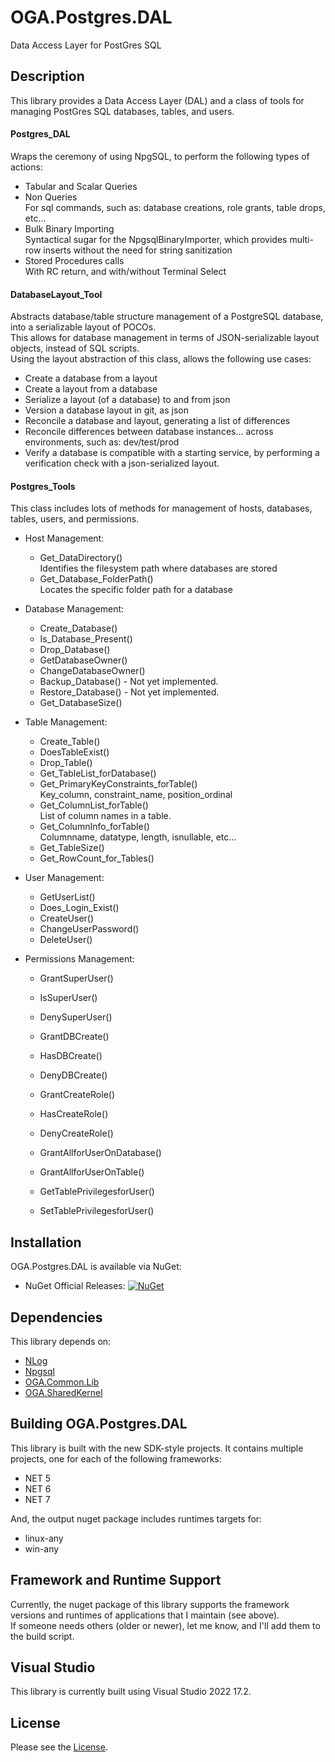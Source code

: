 # OGA.Postgres.DAL
Data Access Layer for PostGres SQL

## Description
This library provides a Data Access Layer (DAL) and a class of tools for managing PostGres SQL databases, tables, and users.

#### Postgres_DAL
Wraps the ceremony of using NpgSQL, to perform the following types of actions:
- Tabular and Scalar Queries
- Non Queries\
   For sql commands, such as: database creations, role grants, table drops, etc...
- Bulk Binary Importing\
   Syntactical sugar for the NpgsqlBinaryImporter, which provides multi-row inserts without the need for string sanitization
- Stored Procedures calls\
   With RC return, and with/without Terminal Select

#### DatabaseLayout_Tool
Abstracts database/table structure management of a PostgreSQL database, into a serializable layout of POCOs.\
This allows for database management in terms of JSON-serializable layout objects, instead of SQL scripts.\
Using the layout abstraction of this class, allows the following use cases:
- Create a database from a layout
- Create a layout from a database
- Serialize a layout (of a database) to and from json
- Version a database layout in git, as json
- Reconcile a database and layout, generating a list of differences
- Reconcile differences between database instances... across environments, such as: dev/test/prod
- Verify a database is compatible with a starting service, by performing a verification check with a json-serialized layout.

#### Postgres_Tools
This class includes lots of methods for management of hosts, databases, tables, users, and permissions.
- Host Management:
   - Get_DataDirectory()\
     Identifies the filesystem path where databases are stored
   - Get_Database_FolderPath()\
     Locates the specific folder path for a database

- Database Management:
    - Create_Database()
    - Is_Database_Present()
    - Drop_Database()
    - GetDatabaseOwner()
    - ChangeDatabaseOwner()
    - Backup_Database() - Not yet implemented.
    - Restore_Database() - Not yet implemented.
    - Get_DatabaseSize()

- Table Management:
    - Create_Table()
    - DoesTableExist()
    - Drop_Table()
    - Get_TableList_forDatabase()
    - Get_PrimaryKeyConstraints_forTable()\
      Key_column, constraint_name, position_ordinal
    - Get_ColumnList_forTable()\
      List of column names in a table.
    - Get_ColumnInfo_forTable()\
      Columnname, datatype, length, isnullable, etc...
    - Get_TableSize()
    - Get_RowCount_for_Tables()

- User Management:
    - GetUserList()
    - Does_Login_Exist()
    - CreateUser()
    - ChangeUserPassword()
    - DeleteUser()

- Permissions Management:
    - GrantSuperUser()
    - IsSuperUser()
    - DenySuperUser()

    - GrantDBCreate()
    - HasDBCreate()
    - DenyDBCreate()

    - GrantCreateRole()
    - HasCreateRole()
    - DenyCreateRole()

    - GrantAllforUserOnDatabase()
    - GrantAllforUserOnTable()
    - GetTablePrivilegesforUser()
    - SetTablePrivilegesforUser()


## Installation
OGA.Postgres.DAL is available via NuGet:
* NuGet Official Releases: [![NuGet](https://img.shields.io/nuget/vpre/OGA.Postgres.DAL.svg?label=NuGet)](https://www.nuget.org/packages/OGA.Postgres.DAL)

## Dependencies
This library depends on:
* [NLog](https://github.com/NLog/NLog/)
* [Npgsql](https://www.nuget.org/packages/Npgsql)
* [OGA.Common.Lib](https://github.com/LeeWhite187/OGA.Common.Lib)
* [OGA.SharedKernel](https://github.com/LeeWhite187/OGA.SharedKernel)

## Building OGA.Postgres.DAL
This library is built with the new SDK-style projects.
It contains multiple projects, one for each of the following frameworks:
* NET 5
* NET 6
* NET 7

And, the output nuget package includes runtimes targets for:
* linux-any
* win-any

## Framework and Runtime Support
Currently, the nuget package of this library supports the framework versions and runtimes of applications that I maintain (see above).\
If someone needs others (older or newer), let me know, and I'll add them to the build script.

## Visual Studio
This library is currently built using Visual Studio 2022 17.2.

## License
Please see the [License](LICENSE).
